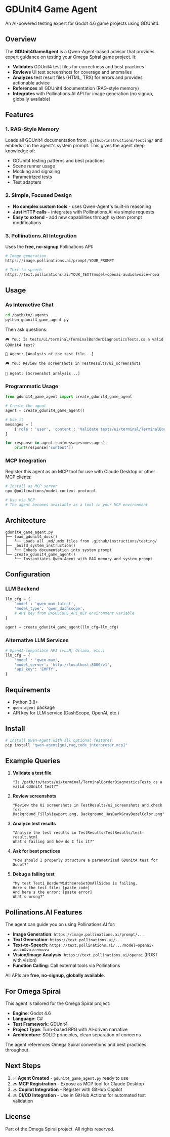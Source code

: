 # GDUnit4 Game Agent

An AI-powered testing expert for Godot 4.6 game projects using GDUnit4.

## Overview

The **GDUnit4GameAgent** is a Qwen-Agent-based advisor that provides expert guidance on testing your Omega Spiral game project. It:

- **Validates** GDUnit4 test files for correctness and best practices
- **Reviews** Ui test screenshots for coverage and anomalies
- **Analyzes** test result files (HTML, TRX) for errors and provides actionable advice
- **References** all GDUnit4 documentation (RAG-style memory)
- **Integrates** with Pollinations.AI API for image generation (no signup, globally available)

## Features

### 1. RAG-Style Memory
Loads all GDUnit4 documentation from `.github/instructions/testing/` and embeds it in the agent's system prompt. This gives the agent deep knowledge of:
- GDUnit4 testing patterns and best practices
- Scene runner usage
- Mocking and signaling
- Parametrized tests
- Test adapters

### 2. Simple, Focused Design
- **No complex custom tools** - uses Qwen-Agent's built-in reasoning
- **Just HTTP calls** - integrates with Pollinations.AI via simple requests
- **Easy to extend** - add new capabilities through system prompt modifications

### 3. Pollinations.AI Integration
Uses the **free, no-signup** Pollinations API:
```python
# Image generation
https://image.pollinations.ai/prompt/YOUR_PROMPT

# Text-to-speech
https://text.pollinations.ai/YOUR_TEXT?model=openai-audio&voice=nova
```

## Usage

### As Interactive Chat
```bash
cd /path/to/.agents
python gdunit4_game_agent.py
```

Then ask questions:
```
🎮 You: Is tests/ui/terminal/TerminalBorderDiagnosticsTests.cs a valid GDUnit4 test?

🤖 Agent: [Analysis of the test file...]

🎮 You: Review the screenshots in TestResults/ui_screenshots

🤖 Agent: [Screenshot analysis...]
```

### Programmatic Usage
```python
from gdunit4_game_agent import create_gdunit4_game_agent

# Create the agent
agent = create_gdunit4_game_agent()

# Use it
messages = [
    {'role': 'user', 'content': 'Validate tests/ui/terminal/TerminalBorderDiagnosticsTests.cs'}
]

for response in agent.run(messages=messages):
    print(response['content'])
```

### MCP Integration
Register this agent as an MCP tool for use with Claude Desktop or other MCP clients:

```bash
# Install as MCP server
npx @pollinations/model-context-protocol

# Use via MCP
# The agent becomes available as a tool in your MCP environment
```

## Architecture

```
gdunit4_game_agent.py
├── load_gdunit4_docs()
│   └── Loads all .md/.mdx files from .github/instructions/testing/
├── _build_system_instruction()
│   └── Embeds documentation into system prompt
└── create_gdunit4_game_agent()
    └── Instantiates Qwen-Agent with RAG memory and system prompt
```

## Configuration

### LLM Backend
```python
llm_cfg = {
    'model': 'qwen-max-latest',
    'model_type': 'qwen_dashscope',
    # API key from DASHSCOPE_API_KEY environment variable
}

agent = create_gdunit4_game_agent(llm_cfg=llm_cfg)
```

### Alternative LLM Services
```python
# OpenAI-compatible API (vLLM, Ollama, etc.)
llm_cfg = {
    'model': 'qwen-max',
    'model_server': 'http://localhost:8000/v1',
    'api_key': 'EMPTY',
}
```

## Requirements

- Python 3.8+
- `qwen-agent` package
- API key for LLM service (DashScope, OpenAI, etc.)

## Install

```bash
# Install Qwen-Agent with all optional features
pip install "qwen-agent[gui,rag,code_interpreter,mcp]"
```

## Example Queries

1. **Validate a test file**
   ```
   "Is /path/to/tests/ui/terminal/TerminalBorderDiagnosticsTests.cs a valid GDUnit4 test?"
   ```

2. **Review screenshots**
   ```
   "Review the Ui screenshots in TestResults/ui_screenshots and check for:
   Background_FillsViewport.png, Background_HasDarkGrayBezelColor.png"
   ```

3. **Analyze test results**
   ```
   "Analyze the test results in TestResults/TestResults/test-result.html
   What's failing and how do I fix it?"
   ```

4. **Ask for best practices**
   ```
   "How should I properly structure a parametrized GDUnit4 test for Godot?"
   ```

5. **Debug a failing test**
   ```
   "My test Test1_BorderWidthsAreSetOnAllSides is failing.
   Here's the test file: [paste code]
   And here's the error: [paste error]
   What's wrong?"
   ```

## Pollinations.AI Features

The agent can guide you on using Pollinations.AI for:

- **Image Generation**: `https://image.pollinations.ai/prompt/...`
- **Text Generation**: `https://text.pollinations.ai/...`
- **Text-to-Speech**: `https://text.pollinations.ai/...?model=openai-audio&voice=nova`
- **Vision/Image Analysis**: `https://text.pollinations.ai/openai` (POST with vision)
- **Function Calling**: Call external tools via Pollinations

All APIs are **free, no-signup, globally available**.

## For Omega Spiral

This agent is tailored for the Omega Spiral project:

- **Engine**: Godot 4.6
- **Language**: C#
- **Test Framework**: GDUnit4
- **Project Type**: Turn-based RPG with AI-driven narrative
- **Architecture**: SOLID principles, clean separation of concerns

The agent references Omega Spiral conventions and best practices throughout.

## Next Steps

1. ✅ **Agent Created** - `gdunit4_game_agent.py` ready to use
2. 🔜 **MCP Registration** - Expose as MCP tool for Claude Desktop
3. 🔜 **Copilot Integration** - Register with GitHub Copilot
4. 🔜 **CI/CD Integration** - Use in GitHub Actions for automated test validation

## License

Part of the Omega Spiral project. All rights reserved.
